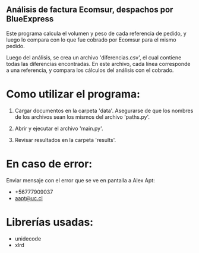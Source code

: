 ## Análisis de factura Ecomsur, despachos por BlueExpress

Este programa calcula el volumen y peso de cada referencia de pedido, y luego lo compara con
lo que fue cobrado por Ecomsur para el mismo pedido. 

Luego del análisis, se crea un archivo 'diferencias.csv', el cual contiene todas las diferencias encontradas.
En este archivo, cada línea corresponde a una referencia, y compara los cálculos del análisis con el cobrado.


# Como utilizar el programa:

1. Cargar documentos en la carpeta 'data'. Asegurarse de que los nombres de los archivos sean los mismos del archivo 'paths.py'.

2. Abrir y ejecutar el archivo 'main.py'.

3. Revisar resultados en la carpeta 'results'.


# En caso de error:

Enviar mensaje con el error que se ve en pantalla a Alex Apt:
- +56777909037
- aapt@uc.cl


# Librerías usadas:

- unidecode
- xlrd

